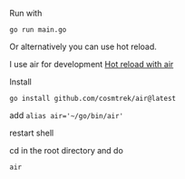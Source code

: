 Run with 

```go run main.go```

Or alternatively you can use hot reload.

I use air for development [Hot reload with air](https://github.com/cosmtrek/air)

Install 
```
go install github.com/cosmtrek/air@latest
``` 

add ```alias air='~/go/bin/air'```

restart shell

cd in the root directory and do

```
air
```
